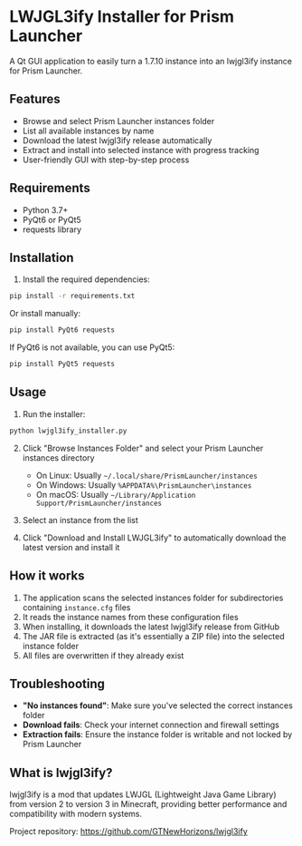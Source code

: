 # LWJGL3ify Installer for Prism Launcher

A Qt GUI application to easily turn a 1.7.10 instance into an lwjgl3ify instance for Prism Launcher.

## Features

- Browse and select Prism Launcher instances folder
- List all available instances by name
- Download the latest lwjgl3ify release automatically
- Extract and install into selected instance with progress tracking
- User-friendly GUI with step-by-step process

## Requirements

- Python 3.7+
- PyQt6 or PyQt5
- requests library

## Installation

1. Install the required dependencies:
```bash
pip install -r requirements.txt
```

Or install manually:
```bash
pip install PyQt6 requests
```

If PyQt6 is not available, you can use PyQt5:
```bash
pip install PyQt5 requests
```

## Usage

1. Run the installer:
```bash
python lwjgl3ify_installer.py
```

2. Click "Browse Instances Folder" and select your Prism Launcher instances directory
   - On Linux: Usually `~/.local/share/PrismLauncher/instances`
   - On Windows: Usually `%APPDATA%\PrismLauncher\instances`
   - On macOS: Usually `~/Library/Application Support/PrismLauncher/instances`

3. Select an instance from the list

4. Click "Download and Install LWJGL3ify" to automatically download the latest version and install it

## How it works

1. The application scans the selected instances folder for subdirectories containing `instance.cfg` files
2. It reads the instance names from these configuration files
3. When installing, it downloads the latest lwjgl3ify release from GitHub
4. The JAR file is extracted (as it's essentially a ZIP file) into the selected instance folder
5. All files are overwritten if they already exist

## Troubleshooting

- **"No instances found"**: Make sure you've selected the correct instances folder
- **Download fails**: Check your internet connection and firewall settings
- **Extraction fails**: Ensure the instance folder is writable and not locked by Prism Launcher

## What is lwjgl3ify?

lwjgl3ify is a mod that updates LWJGL (Lightweight Java Game Library) from version 2 to version 3 in Minecraft, providing better performance and compatibility with modern systems.

Project repository: https://github.com/GTNewHorizons/lwjgl3ify 

